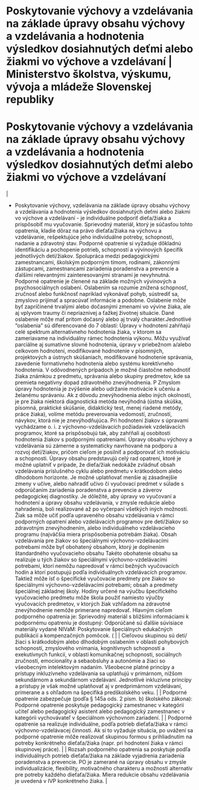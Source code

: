 # Poskytovanie výchovy a vzdelávania na základe úpravy obsahu výchovy a  vzdelávania a hodnotenia výsledkov dosiahnutých deťmi alebo žiakmi vo výchove a vzdelávaní | Ministerstvo školstva, výskumu, vývoja a mládeže Slovenskej republiky

# Poskytovanie výchovy a vzdelávania na základe úpravy obsahu výchovy a vzdelávania a hodnotenia výsledkov dosiahnutých deťmi alebo žiakmi vo výchove a vzdelávaní

|
- Poskytovanie výchovy, vzdelávania na základe úpravy obsahu výchovy a vzdelávania a hodnotenia výsledkov dosiahnutých deťmi alebo žiakmi vo výchove a vzdelávaní - je individuálne podporiť dieťa/žiaka a prispôsobiť mu vyučovanie. Sprievodný materiál, ktorý je súčasťou tohto opatrenia, kladie dôraz na právo dieťaťa/žiaka na výchovu a vzdelávanie, rešpektujúce jeho individuálne potreby, schopnosti, nadanie a zdravotný stav. Podporné opatrenie si vyžaduje dôkladnú identifikáciu a pochopenie potrieb, schopností a vývinových špecifík jednotlivých detí/žiakov. Spolupráca medzi pedagogickými zamestnancami, školským podporným tímom, rodinami, zákonnými zástupcami, zamestnancami zariadenia poradenstva a prevencie a ďalšími relevantnými zainteresovanými stranami je nevyhnutná. Podporné opatrenie je členené na základe možných vývinových a psychosociálnych oslabení. Oslabením sa rozumie znížená schopnosť, zručnosť alebo funkčnosť napríklad vykonávať pohyb, sústrediť sa, zmyslovo prijímať a spracúvať informácie a podobne. Oslabenie môže byť zapríčinené trvalými alebo dočasnými zmenami vo vývine žiaka, ale aj vplyvom traumy či nepriaznivej a ťažkej životnej situácie. Dané oslabenie môže mať pritom dočasný alebo aj trvalý charakter.Jednotlivé “oslabenia” sú diferencované do 7 oblastí:
Úpravy v hodnotení zahŕňajú celé spektrum alternatívneho hodnotenia žiaka, v ktorom sa zameriavame na individuálny rámec hodnotenia výkonu. Môžu využívať parciálne aj sumatívne slovné hodnotenia, úpravy v priebežnom a/alebo celkovom hodnotení, modifikované hodnotenie v písomných, projektových a ústnych skúšaniach, modifikované hodnotenie správania, zavedenie formatívneho hodnotenia alebo systému korektívneho hodnotenia. V odôvodnených prípadoch je možné čiastočne nehodnotiť žiaka známkou z predmetu, správania alebo skupiny predmetov, kde sa premieta negatívny dopad zdravotného znevýhodnenia. P Zmyslom úpravy hodnotenia je zvýšenie alebo udržanie motivácie k učeniu a želanému správaniu. Ak z dôvodu znevýhodnenia alebo iných okolností, je pre žiaka niektorá diagnostická metóda nevýhodná (ústna skúška, písomná, praktické skúšanie, didaktický test, menej riadené metódy, práce žiaka), volíme metódu preverovania vedomostí, zručností, návykov, ktorá nie je znevýhodňujúca. Pri hodnotení žiakov s úpravami vychádzame o. i. z výchovno-vzdelávacích požiadaviek vzdelávacích programov, ktoré sa prispôsobujú tak, aby zahŕňali aj osobitosti hodnotenia žiakov s podpornými opatreniami.
Úpravy obsahu výchovy a vzdelávania sú zámerne a systematicky navrhované na podporu a rozvoj detí/žiakov, pričom cieľom je posilniť a podporovať ich motiváciu a schopnosti. Úpravy obsahu predstavujú celý rad opatrení, ktoré je možné uplatniť v prípade, že dieťa/žiak nedokáže zvládnuť obsah vzdelávania príslušného cyklu alebo predmetu v krátkodobom alebo dlhodobom horizonte. Je možné uplatňovať menšie aj zásadnejšie zmeny v učive, alebo nahradiť učivo či vyučovací predmet v súlade s odporúčaním zariadenia poradenstva a prevencie a záverov pedagogickej diagnostiky. Je dôležité, aby úpravy vo vyučovaní a hodnotení a úpravy obsahu vzdelávania, v zmysle redukcie alebo nahradenia, boli realizované až po vyčerpaní všetkých iných možností. Žiak sa môže učiť podľa upraveného obsahu vzdelávania v rámci podporných opatrení alebo vzdelávacích programov pre deti/žiakov so zdravotným znevýhodnením, alebo individuálneho vzdelávacieho programu (najväčšia miera prispôsobenia potrebám žiaka). Obsah vzdelávania pre žiakov so špeciálnymi výchovno-vzdelávacími potrebami môže byť obohatený obsahom, ktorý je doplnením štandardného vyučovacieho obsahu Takéto obohatenie obsahu sa realizuje u tých žiakov so špeciálnymi výchovno-vzdelávacími potrebami, ktorí nemôžu napredovať v rámci bežných vyučovacích hodín a ktorí postupujú podľa individuálnych vzdelávacích programov. Taktiež môže ísť o špecifické vyučovacie predmety pre žiakov so špeciálnymi výchovno-vzdelávacími potrebami; obsah a predmety špeciálnej základnej školy. Hodiny určené na výučbu špecifického vyučovacieho predmetu môže škola použiť namiesto výučby vyučovacích predmetov, v ktorých žiak vzhľadom na zdravotné znevýhodnenie nemôže primerane napredovať. Hlavným cieľom podporného opatrenia je:
Sprievodný materiál s bližšími informáciami k podpornému opatreniu je dostupný: Odporúčané sú ďalšie súvisiace materiály vydané NIVaM:
Poskytovanie špeciálnych edukačných publikácií a kompenzačných pomôcok. ( |
|
Cieľovou skupinou sú deti/žiaci s krátkodobým alebo dlhodobým oslabením v oblasti pohybových schopností, zmyslového vnímania, kognitívnych schopností a exekutívnych funkcií, v oblasti komunikačnej schopnosti, sociálnych zručností, emocionality a sebaobsluhy a autonómie a žiaci so všeobecným intelektovým nadaním. Všeobecne platné princípy a prístupy inkluzívneho vzdelávania sa uplatňujú v primárnom, nižšom sekundárnom a sekundárnom vzdelávaní. Jednotlivé inkluzívne princípy a prístupy je však možné uplatňovať aj v predprimárnom vzdelávaní, primerane a s ohľadom na špecifiká predškolského veku. |
|
Podporné opatrenie zabezpečuje (podľa § 145a ods. 2 písm. b) školského zákona):
Podporné opatrenie poskytuje pedagogický zamestnanec v kategórii učiteľ alebo pedagogický asistent alebo pedagogický zamestnanec v kategórii vychovávateľ v špeciálnom výchovnom zariadení. |
|
Podporné opatrenie sa realizuje individuálne, podľa potrieb dieťaťa/žiaka v rámci výchovno-vzdelávacej činnosti. Ak si to vyžaduje situácia, po uvážení sa podporné opatrenie môže realizovať skupinou formou s prihliadnutím na potreby konkrétneho dieťaťa/žiaka (napr. pri hodnotení žiaka v rámci skupinovej práce). |
|
Rozsah podporného opatrenia sa poskytuje podľa individuálnych potrieb dieťaťa/žiaka na základe vyjadrenia zariadenia poradenstva a prevencie. PO je zamerané na úpravy obsahu v zmysle individualizácie, flexibility, motivačného charakteru a možnosti alternatív pre potreby každého dieťaťa/žiaka. Miera redukcie obsahu vzdelávania je uvedená v IVP konkrétneho žiaka. |
